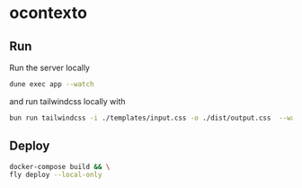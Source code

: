 # ocontexto

## Run
Run the server locally
```sh
dune exec app --watch
```
and run tailwindcss locally with
```sh
bun run tailwindcss -i ./templates/input.css -o ./dist/output.css  --watch
```

## Deploy
```sh
docker-compose build && \
fly deploy --local-only
```


